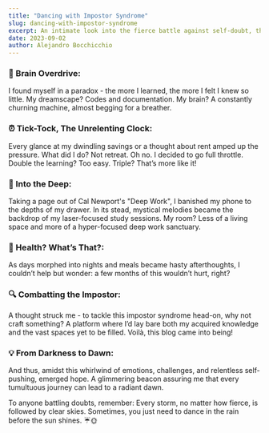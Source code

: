 ```yaml
---
title: "Dancing with Impostor Syndrome"
slug: dancing-with-impostor-syndrome
excerpt: An intimate look into the fierce battle against self-doubt, the arduous journey of relentless learning, and the emergence of a beacon of hope amidst the storm.
date: 2023-09-02
author: Alejandro Bocchicchio
---
```


### 🧠 Brain Overdrive:

I found myself in a paradox - the more I learned, the more I felt I knew so little. My dreamscape? Codes and documentation. My brain? A constantly churning machine, almost begging for a breather.

### ⏰ Tick-Tock, The Unrelenting Clock:

Every glance at my dwindling savings or a thought about rent amped up the pressure. What did I do? Not retreat. Oh no. I decided to go full throttle. Double the learning? Too easy. Triple? That’s more like it!

### 📱 Into the Deep:

Taking a page out of Cal Newport's "Deep Work", I banished my phone to the depths of my drawer. In its stead, mystical melodies became the backdrop of my laser-focused study sessions. My room? Less of a living space and more of a hyper-focused deep work sanctuary.

### 🍔 Health? What’s That?:

As days morphed into nights and meals became hasty afterthoughts, I couldn’t help but wonder: a few months of this wouldn’t hurt, right?

### 🔍 Combatting the Impostor:

A thought struck me - to tackle this impostor syndrome head-on, why not craft something? A platform where I’d lay bare both my acquired knowledge and the vast spaces yet to be filled. Voilà, this blog came into being!

### 💡 From Darkness to Dawn:

And thus, amidst this whirlwind of emotions, challenges, and relentless self-pushing, emerged hope. A glimmering beacon assuring me that every tumultuous journey can lead to a radiant dawn.

To anyone battling doubts, remember: Every storm, no matter how fierce, is followed by clear skies. Sometimes, you just need to dance in the rain before the sun shines. ☔🌞
